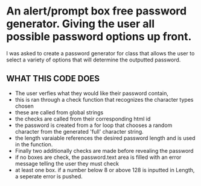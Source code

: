 # An alert/prompt box free password generator. Giving the user all possible password options up front.

I was asked to create a password generator for class that allows the user to select a variety of options that will determine the outputted password.

## WHAT THIS CODE DOES

- The user verfies what they would like their password contain,
- this is ran through a check function that recognizes the character types chosen
- these are called from global strings
- the checks are called from their corresponding html id
- the password is created from a for loop that chooses a random character from the generated 'full' character string.
- the length varaiable references the desired password length and is used in the function.
- Finally two additionally checks are made before revealing the password
- if no boxes are check, the password.text area is filled with an error message telling the user they must check
- at least one box. if a number below 8 or above 128 is inputted in Length, a seperate error is pushed.
